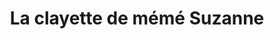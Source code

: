 ---
title: "La clayette de mémé Suzanne"
url: /paris/la-clayette-de-meme-suzanne/
shop: Feinkost
---